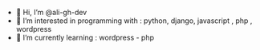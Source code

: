 - 👋 Hi, I’m @ali-gh-dev
- 👀 I’m interested in programming with :  python, django, javascript , php , wordpress
- 🌱 I’m currently learning : wordpress - php


<!---
ali-gh-dev/ali-gh-developer is a ✨ special ✨ repository because its `README.md` (this file) appears on your GitHub profile.
You can click the Preview link to take a look at your changes.
--->
